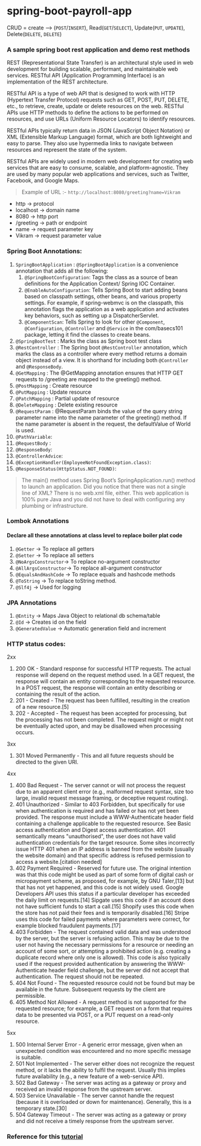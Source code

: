 # spring-boot-payroll-app

CRUD = create --> (`POST`/`INSERT`), Read(`GET`/`SELECT`), Update(`PUT`, `UPDATE`), Delete(`DELETE`, `DELETE`)

### A sample spring boot rest application and demo rest methods

REST (Representational State Transfer) is an architectural style used in web development for building scalable, performant, and maintainable web services. RESTful API (Application Programming Interface) is an implementation of the REST architecture.

RESTful API is a type of web API that is designed to work with HTTP (Hypertext Transfer Protocol) requests such as GET, POST, PUT, DELETE, etc., to retrieve, create, update or delete resources on the web. RESTful APIs use HTTP methods to define the actions to be performed on resources, and use URLs (Uniform Resource Locators) to identify resources.

RESTful APIs typically return data in JSON (JavaScript Object Notation) or XML (Extensible Markup Language) format, which are both lightweight and easy to parse. They also use hypermedia links to navigate between resources and represent the state of the system.

RESTful APIs are widely used in modern web development for creating web services that are easy to consume, scalable, and platform-agnostic. They are used by many popular web applications and services, such as Twitter, Facebook, and Google Maps.


> Example of URL :- `http://localhost:8080/greeting?name=Vikram`

* http -> protocol
* localhost -> domain name
* 8080 -> http port
* /greeting -> path or endpoint
* name -> request parameter key
* Vikram -> request parameter value

### Spring Boot Annotations:
1. `SpringBootApplication` : `@SpringBootApplication` is a convenience annotation that adds all the following:
   1. `@SpringBootConfiguration`: Tags the class as a source of bean definitions for the Application Context/ Spring IOC Container.
   2. `@EnableAutoConfiguration`: Tells Spring Boot to start adding beans based on classpath settings, other beans, and various property settings. For example, if spring-webmvc is on the classpath, this annotation flags the application as a web application and activates key behaviors, such as setting up a DispatcherServlet.
   3. `@ComponentScan`: Tells Spring to look for other `@Component`, `@Configuration`, `@Controller` and `@Service` in the com/basecs101 package, letting it find the classes to create beans.
2. `@SpringBootTest` : Marks the class as Spring boot test class
3. `@RestController` : The Spring boot `@RestController` annotation, which marks the class
   as a controller where every method returns a domain object instead of a view.
   It is shorthand for including both `@Controller` and `@ResponseBody`.
4. `@GetMapping` : The @GetMapping annotation ensures that HTTP GET requests to /greeting are mapped to the greeting() method.
5. `@PostMapping` : Create resource
6. `@PutMapping` : Update resource
7. `@PatchMapping` : Partial update of resource
8. `@DeleteMapping` : Delete existing resource
9. `@RequestParam` : @RequestParam binds the value of the query string parameter name into the name parameter of the greeting() method. If the name parameter is absent in the request, the defaultValue of World is used.
10. `@PathVariable`:
11. `@RequestBody` :
12. `@ResponseBody`:
13. `@ControllerAdvice`:
14. `@ExceptionHandler(EmployeeNotFoundException.class)`:
15. `@ResponseStatus(HttpStatus.NOT_FOUND)`:

> The main() method uses Spring Boot’s SpringApplication.run() method to launch an application. Did you notice that there was not a single line of XML? There is no web.xml file, either. This web application is 100% pure Java and you did not have to deal with configuring any plumbing or infrastructure.

### Lombok Annotations
#### Declare all these annotations at class level to replace boiler plat code
1. `@Getter` -> To replace all getters
2. `@Setter` -> To replace all setters
3. `@NoArgsConstructor`-> To replace no-argument constructor
4. `@AllArgsConstructor`-> To replace all-argument constructor
5. `@EqualsAndHashCode` -> To replace equals and hashcode methods
6. `@ToString` -> To replace toString method.
7. `@Slf4j` -> Used for logging

### JPA Annotations
1. `@Entity` -> Maps Java Object to relational db schema/table
2. `@Id` -> Creates id on the field
3. `@GeneratedValue` -> Automatic generation field and increment

### HTTP status codes:
2xx
1. 200 OK - Standard response for successful HTTP requests. The actual response will depend on the request method used. In a GET request, the response will contain an entity corresponding to the requested resource. In a POST request, the response will contain an entity describing or containing the result of the action.
2. 201 - Created - The request has been fulfilled, resulting in the creation of a new resource.[5]
3. 202 - Accepted - The request has been accepted for processing, but the processing has not been completed. The request might or might not be eventually acted upon, and may be disallowed when processing occurs.

3xx
1. 301 Moved Permanently - This and all future requests should be directed to the given URI.

4xx

1. 400 Bad Request - The server cannot or will not process the request due to an apparent client error (e.g., malformed request syntax, size too large, invalid request message framing, or deceptive request routing).
2. 401 Unauthorized - Similar to 403 Forbidden, but specifically for use when authentication is required and has failed or has not yet been provided. The response must include a WWW-Authenticate header field containing a challenge applicable to the requested resource. See Basic access authentication and Digest access authentication. 401 semantically means "unauthorised", the user does not have valid authentication credentials for the target resource.
Some sites incorrectly issue HTTP 401 when an IP address is banned from the website (usually the website domain) and that specific address is refused permission to access a website.[citation needed]
3. 402 Payment Required - Reserved for future use. The original intention was that this code might be used as part of some form of digital cash or micropayment scheme, as proposed, for example, by GNU Taler,[13] but that has not yet happened, and this code is not widely used. Google Developers API uses this status if a particular developer has exceeded the daily limit on requests.[14] Sipgate uses this code if an account does not have sufficient funds to start a call.[15] Shopify uses this code when the store has not paid their fees and is temporarily disabled.[16] Stripe uses this code for failed payments where parameters were correct, for example blocked fraudulent payments.[17]
4. 403 Forbidden - The request contained valid data and was understood by the server, but the server is refusing action. This may be due to the user not having the necessary permissions for a resource or needing an account of some sort, or attempting a prohibited action (e.g. creating a duplicate record where only one is allowed). This code is also typically used if the request provided authentication by answering the WWW-Authenticate header field challenge, but the server did not accept that authentication. The request should not be repeated.
5. 404 Not Found - The requested resource could not be found but may be available in the future. Subsequent requests by the client are permissible.
6. 405 Method Not Allowed - A request method is not supported for the requested resource; for example, a GET request on a form that requires data to be presented via POST, or a PUT request on a read-only resource.

5xx

1. 500 Internal Server Error - A generic error message, given when an unexpected condition was encountered and no more specific message is suitable.
2. 501 Not Implemented - The server either does not recognize the request method, or it lacks the ability to fulfil the request. Usually this implies future availability (e.g., a new feature of a web-service API).
3. 502 Bad Gateway - The server was acting as a gateway or proxy and received an invalid response from the upstream server.
4. 503 Service Unavailable - The server cannot handle the request (because it is overloaded or down for maintenance). Generally, this is a temporary state.[30]
5. 504 Gateway Timeout - The server was acting as a gateway or proxy and did not receive a timely response from the upstream server.

### Reference for this [tutorial](https://spring.io/guides/tutorials/rest/)